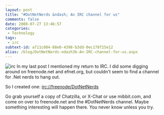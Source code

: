 ```yaml
---
layout: post
title: "#DotNetNerds &ndash; An IRC channel for us"
comments: false
date: 2008-07-27 13:46:57
categories:
 - Technology
tags:
 - irc
subtext-id: a711c884-88e0-4398-b3dd-0ec178f25e12
alias: /blog/DotNetNerds-ndash3b-An-IRC-channel-for-us.aspx
---
```



![irc](/images/blog/WindowsLiveWriter/DotNetNerdsAnIRCchannelforus_CF00/irc_3.png) In my last post I mentioned my return to IRC. I did some digging around on freenode.net and efnet.org, but couldn't seem to find a channel for .Net nerds to hang out.

So I created one: [irc://freenode/DotNetNerds](irc://freenode/DotNetNerds)

Go grab yourself a copy of Chatzilla, or X-Chat or use mibbit.com, and come on over to freenode.net and the #DotNetNerds channel. Maybe something interesting will happen there. You never know unless you try.
